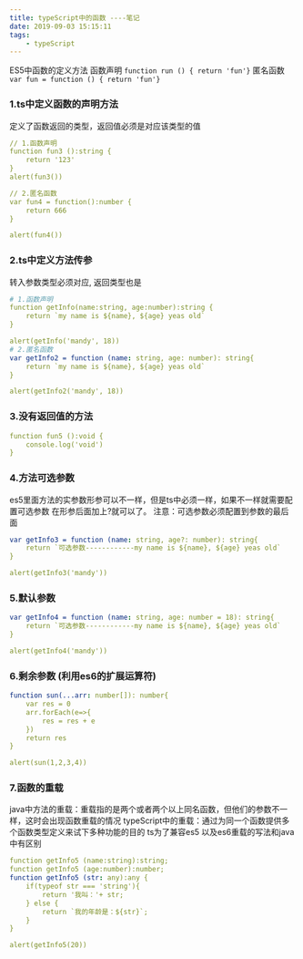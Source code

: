 ```yaml
---
title: typeScript中的函数 ----笔记
date: 2019-09-03 15:15:11
tags:
    - typeScript
---
```


ES5中函数的定义方法
函数声明
`function run () { return 'fun'}`
匿名函数
`var fun = function () { return 'fun'}`


### 1.ts中定义函数的声明方法
定义了函数返回的类型，返回值必须是对应该类型的值
```yaml
// 1.函数声明
function fun3 ():string {
    return '123'
}
alert(fun3())

// 2.匿名函数
var fun4 = function():number {
    return 666
}

alert(fun4())
```

### 2.ts中定义方法传参
转入参数类型必须对应, 返回类型也是
```yaml
# 1.函数声明
function getInfo(name:string, age:number):string {
    return `my name is ${name}, ${age} yeas old`
}

alert(getInfo('mandy', 18))
# 2.匿名函数
var getInfo2 = function (name: string, age: number): string{
    return `my name is ${name}, ${age} yeas old`
}

alert(getInfo2('mandy', 18))
```
### 3.没有返回值的方法
```yaml
function fun5 ():void {
    console.log('void')
}
```

### 4.方法可选参数
es5里面方法的实参数形参可以不一样，但是ts中必须一样，如果不一样就需要配置可选参数
在形参后面加上?就可以了。 注意：可选参数必须配置到参数的最后面

```yaml
var getInfo3 = function (name: string, age?: number): string{
    return `可选参数------------my name is ${name}, ${age} yeas old`
}

alert(getInfo3('mandy'))
```
### 5.默认参数
```yaml
var getInfo4 = function (name: string, age: number = 18): string{
    return `可选参数------------my name is ${name}, ${age} yeas old`
}

alert(getInfo4('mandy'))

```

### 6.剩余参数 (利用es6的扩展运算符)
```yaml
function sun(...arr: number[]): number{
    var res = 0
    arr.forEach(e=>{
        res = res + e
    })
    return res
}

alert(sun(1,2,3,4))
```

### 7.函数的重载
java中方法的重载：重载指的是两个或者两个以上同名函数，但他们的参数不一样，这时会出现函数重载的情况
typeScript中的重载：通过为同一个函数提供多个函数类型定义来试下多种功能的目的
ts为了兼容es5 以及es6重载的写法和java中有区别
```yaml
function getInfo5 (name:string):string;
function getInfo5 (age:number):number;
function getInfo5 (str: any):any {
    if(typeof str === 'string'){
        return '我叫：'+ str;
    } else {
        return `我的年龄是：${str}`;
    }
}

alert(getInfo5(20))
```